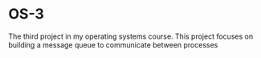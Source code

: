 # OS-3
The third project in my operating systems course. This project focuses on building a message queue to communicate between processes
